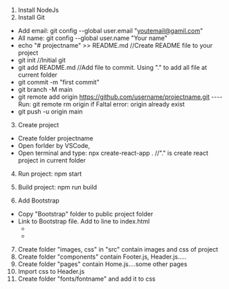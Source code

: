 1. Install NodeJs
2. Install Git
+ Add email: git config --global user.email "youtemail@gamil.com"
+ All name: git config --global user.name "Your name"
+ echo "# projectname" >> README.md //Create README file to your project
+ git init //Initial git
+ git add README.md //Add file to commit. Using "." to add all file at current folder
+ git commit -m "first commit"
+ git branch -M main
+ git remote add origin https://github.com/username/projectname.git
----Run: git remote rm origin if Faltal error: origin already exist
+ git push -u origin main
3. Create project 
+ Create folder projectname
+ Open forlder by VSCode, 
+ Open terminal and type: npx create-react-app . //"." is create react project in current folder 
4. Run project: npm start
5. Build project: npm run build

6. Add Bootstrap
+ Copy "Bootstrap" folder to public project folder
+ Link to Bootstrap file. Add to line to index.html
    - <link rel="stylesheet" href="bootstrap/bootstrap.min.css" />
    - <link rel="stylesheet" href="bootstrap/bootstrap-icons.css" /> 
7. Create folder "images, css" in "src" contain images and css of project
8. Create folder "components" contain Footer.js, Header.js.....
9. Create folder "pages" contain Home.js....some other pages
10. Import css to Header.js
11. Create folder "fonts/fontname" and add it to css
